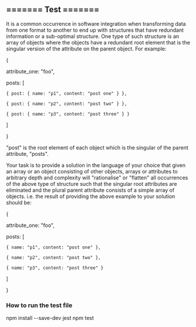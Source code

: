 ## ======= Test =======

It is a common occurrence in software integration when transforming data from one format to another to end up with structures that have redundant information or a sub-optimal structure. One type of such structure is an array of objects where the objects have a redundant root element that is the singular version of the attribute on the parent object. For example:

{ 

  attribute_one: "foo",

  posts: [

    { post: { name: "p1", content: "post one" } },

    { post: { name: "p2", content: "post two" } },

    { post: { name: "p3", content: "post three" } }

  ]

}

"post" is the root element of each object which is the singular of the parent attribute, "posts".

Your task is to provide a solution in the language of your choice that given an array or an object consisting of other objects, arrays or attributes to arbitrary depth and complexity will "rationalise" or "flatten" all occurrences of the above type of structure such that the singular root attributes are eliminated and the plural parent attribute consists of a simple array of objects. i.e. the result of providing the above example to your solution should be:

{ 

  attribute_one: "foo",

  posts: [

    { name: "p1", content: "post one" },

    { name: "p2", content: "post two" },

    { name: "p3", content: "post three" }

  ]

}

### How to run the test file

npm install --save-dev jest
npm test
